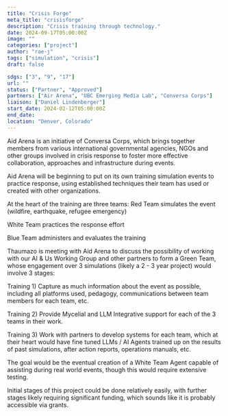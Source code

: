 ```yaml
---
title: "Crisis Forge"
meta_title: "crisisforge"
description: "Crisis training through technology."
date: 2024-09-17T05:00:00Z
image: ""
categories: ["project"]
author: "rae-j"
tags: ["simulation", "crisis"]
draft: false

sdgs: ["3", "9", "17"]
url: ""
status: ["Partner", "Approved"]
partners: ["Air Arena", "UBC Emerging Media Lab", "Conversa Corps"]
liaison: ["Daniel Lindenberger"]
start_date: 2024-02-12T05:00:00Z
end_date:
location: "Denver, Colorado"
---
```


Aid Arena is an initiative of Conversa Corps, which brings together members from various international governmental agencies, NGOs and other groups involved in crisis response to foster more effective collaboration, approaches and infrastructure during events.

Aid Arena will be beginning to put on its own training simulation events to practice response, using established techniques their team has used or created with other organizations.

At the heart of the training are three teams:
Red Team simulates the event (wildfire, earthquake, refugee emergency)

White Team practices the response effort

Blue Team administers and evaluates the training

Thaumazo is meeting with Aid Arena to discuss the possibility of working with our AI & Us Working Group and other partners to form a Green Team, whose engagement over 3 simulations (likely a 2 - 3 year project) would involve 3 stages:

Training 1) Capture as much information about the event as possible, including all platforms used, pedagogy, communications between team members for each team, etc.

Training 2) Provide Mycelial and LLM Integrative support for each of the 3 teams in their work.

Training 3) Work with partners to develop systems for each team, which at their heart would have fine tuned LLMs / AI Agents trained up on the results of past simulations, after action reports, operations manuals, etc.

The goal would be the eventual creation of a White Team Agent capable of assisting during real world events, though this would require extensive testing.

Initial stages of this project could be done relatively easily, with further stages likely requiring significant funding, which sounds like it is probably accessible via grants.
